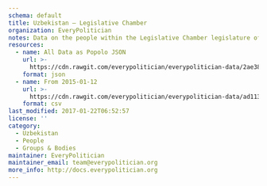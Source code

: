 ```yaml
---
schema: default
title: Uzbekistan — Legislative Chamber
organization: EveryPolitician
notes: Data on the people within the Legislative Chamber legislature of Uzbekistan.
resources:
  - name: All Data as Popolo JSON
    url: >-
      https://cdn.rawgit.com/everypolitician/everypolitician-data/2ae384633d900f4116d289959e390ecacaf8b72a/data/Uzbekistan/Legislative_Chamber/ep-popolo-v1.0.json
    format: json
  - name: From 2015-01-12
    url: >-
      https://cdn.rawgit.com/everypolitician/everypolitician-data/ad11325e7f67cf8f4339dbcedf70bb8a9e377466/data/Uzbekistan/Legislative_Chamber/term-5.csv
    format: csv
last_modified: 2017-01-22T06:52:57
license: ''
category:
  - Uzbekistan
  - People
  - Groups & Bodies
maintainer: EveryPolitician
maintainer_email: team@everypolitician.org
more_info: http://docs.everypolitician.org
---
```

